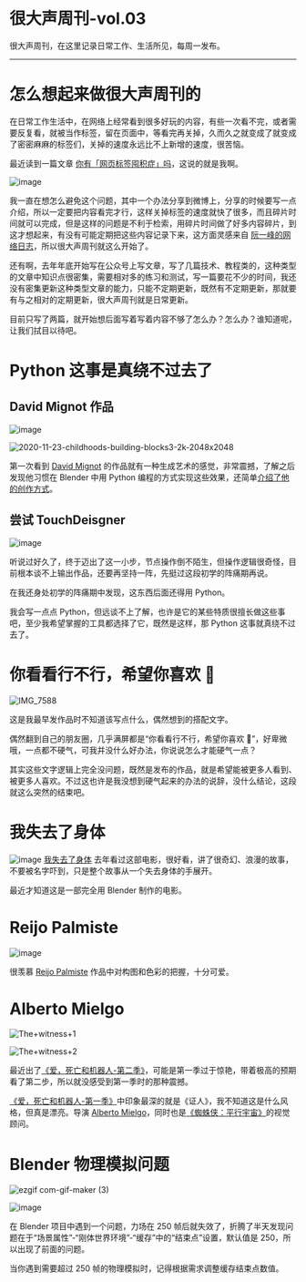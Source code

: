 # 很大声周刊-vol.03
很大声周刊，在这里记录日常工作、生活所见，每周一发布。
***
# 怎么想起来做很大声周刊的

在日常工作生活中，在网络上经常看到很多好玩的内容，有些一次看不完，或者需要反复看，就被当作标签，留在页面中，等看完再关掉，久而久之就变成了就变成了密密麻麻的标签们，关掉的速度永远比不上新增的速度，很苦恼。

最近读到一篇文章 [你有「网页标签囤积症」吗](http://jandan.net/p/108709)，这说的就是我啊。

![image](https://user-images.githubusercontent.com/20842136/118779002-34da8d00-b8bd-11eb-9d0c-e4d7c1236c89.png)

我一直在想怎么避免这个问题，其中一个办法分享到微博上，分享的时候要写一点介绍，所以一定要把内容看完才行，这样关掉标签的速度就快了很多，而且碎片时间就可以完成，但是这样的问题是不利于检索，用碎片时间做了好多内容碎片，到这才想起来，有没有可能定期把这些内容记录下来，这方面灵感来自 [阮一峰的网络日志](http://www.ruanyifeng.com/blog/)，所以很大声周刊就这么开始了。

还有啊，去年年底开始写在公众号上写文章，写了几篇技术、教程类的，这种类型的文章中知识点很密集，需要相对多的练习和测试，写一篇要花不少的时间，我还没有密集更新这种类型文章的能力，只能不定期更新，既然有不定期更新，那就要有与之相对的定期更新，很大声周刊就是日常更新。

目前只写了两篇，就开始想后面写着写着内容不够了怎么办？怎么办？谁知道呢，让我们拭目以待吧。

# Python 这事是真绕不过去了
## David Mignot 作品
![image](https://user-images.githubusercontent.com/20842136/118940252-1b037d80-b983-11eb-99fb-dc370eb5cfcb.png)

![2020-11-23-childhoods-building-blocks3-2k-2048x2048](https://user-images.githubusercontent.com/20842136/118941839-bc3f0380-b984-11eb-911f-504a14d71f83.jpeg)


第一次看到 [David Mignot](https://www.idflood.com/) 的作品就有一种生成艺术的感觉，非常震撼，了解之后发现他习惯在 Blender 中用 Python 编程的方式实现这些效果，还简单[介绍了他的创作方式](https://www.youtube.com/watch?v=r8hqLh_HE08&list=LL&index=2)。


## 尝试 TouchDeisgner
![image](https://user-images.githubusercontent.com/20842136/118949888-3fb02300-b98c-11eb-939a-de29205a28c6.png)

听说过好久了，终于迈出了这一小步，节点操作倒不陌生，但操作逻辑很奇怪，目前根本谈不上输出作品，还要再坚持一阵，先挺过这段初学的阵痛期再说。

在我还身处初学的阵痛期中发现，这东西后面还得用 Python。

我会写一点点 Python，但远谈不上了解，也许是它的某些特质很擅长做这些事吧，至少我希望掌握的工具都选择了它，既然是这样，那 Python 这事就真绕不过去了。

# 你看看行不行，希望你喜欢 🤗
![IMG_7588](https://user-images.githubusercontent.com/20842136/118953787-b7338180-b98f-11eb-88d3-fbf05aa32934.jpeg)

这是我最早发作品时不知道该写点什么，偶然想到的搭配文字。

偶然翻到自己的朋友圈，几乎满屏都是“你看看行不行，希望你喜欢 🤗”，好卑微哦，一点都不硬气，可我并没什么好办法，你说说怎么才能硬气一点？

其实这些文字逻辑上完全没问题，既然是发布的作品，就是希望能被更多人看到、被更多人喜欢。不过这也许是我没想到硬气起来的办法的说辞，没什么结论，这段就这么突然的结束吧。

# 我失去了身体
![image](https://user-images.githubusercontent.com/20842136/119249092-a3bf2b00-bbc8-11eb-8627-c2c0eb526468.png)
[我失去了身体](https://movie.douban.com/subject/33415943/) 去年看过这部电影，很好看，讲了很奇幻、浪漫的故事，不要被名字吓到，只是整个故事从一个失去身体的手展开。

最近才知道这是一部完全用 Blender 制作的电影。

# Reijo Palmiste
![image](https://user-images.githubusercontent.com/20842136/119249381-af135600-bbca-11eb-8139-89e0f139d550.png)

很羡慕 [Reijo Palmiste](https://dribbble.com/reijo) 作品中对构图和色彩的把握，十分可爱。

# Alberto Mielgo
![The+witness+1](https://user-images.githubusercontent.com/20842136/119249709-4bd6f300-bbcd-11eb-80ad-71a20b6fe8be.jpg)

![The+witness+2](https://user-images.githubusercontent.com/20842136/119249784-01a24180-bbce-11eb-86ef-41f0d6c45ab7.jpg)

最近出了[《爱，死亡和机器人-第二季》](https://movie.douban.com/subject/34418203/)，可能是第一季过于惊艳，带着极高的预期看了第二步，所以就没感受到第一季时的那种震撼。

[《爱，死亡和机器人-第一季》](https://movie.douban.com/subject/30424374/)中印象最深的就是《证人》，我不知道这是什么风格，但真是漂亮。导演 [Alberto Mielgo](http://www.albertomielgo.com/)，同时也是[《蜘蛛侠：平行宇宙》](https://movie.douban.com/subject/26374197/)的视觉顾问。

# Blender 物理模拟问题
![ezgif com-gif-maker (3)](https://user-images.githubusercontent.com/20842136/119253707-150cd700-bbe5-11eb-9e44-827469f821a9.gif)

![image](https://user-images.githubusercontent.com/20842136/119253720-1f2ed580-bbe5-11eb-83f3-bf6ce7cdc2ac.png)

在 Blender 项目中遇到一个问题，力场在 250 帧后就失效了，折腾了半天发现问题在于“场景属性”-“刚体世界环境”-“缓存”中的“结束点”设置，默认值是 250，所以出现了前面的问题。

当你遇到需要超过 250 帧的物理模拟时，记得根据需求调整缓存结束点数值。